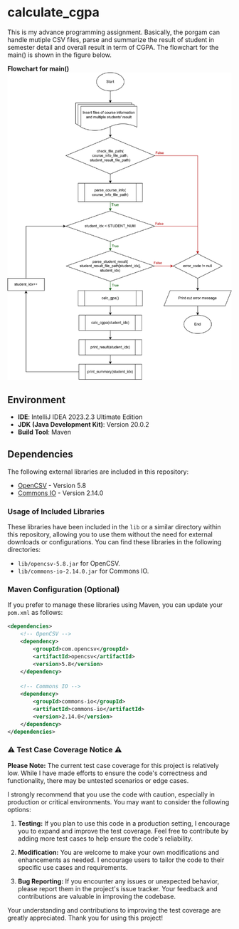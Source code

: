 # calculate_cgpa
This is my advance programming assignment. Basically, the porgam can handle mutiple CSV files, parse and summarize the result of student in semester detail and overall result in term of CGPA.
The flowchart for the main() is shown in the figure below.

**Flowchart for main()**
![Flowchart](flowchart/CalculateCGPA-main().png)

## Environment
- **IDE**: IntelliJ IDEA 2023.2.3 Ultimate Edition
- **JDK (Java Development Kit)**: Version 20.0.2
- **Build Tool**: Maven

## Dependencies
The following external libraries are included in this repository:
- [OpenCSV](https://github.com/opencsv/opencsv) - Version 5.8
- [Commons IO](https://commons.apache.org/proper/commons-io/) - Version 2.14.0

### Usage of Included Libraries
These libraries have been included in the `lib` or a similar directory within this repository, allowing you to use them without the need for external downloads or configurations. You can find these libraries in the following directories:

- `lib/opencsv-5.8.jar` for OpenCSV.
- `lib/commons-io-2.14.0.jar` for Commons IO.

### Maven Configuration (Optional)
If you prefer to manage these libraries using Maven, you can update your `pom.xml` as follows:

```xml
<dependencies>
    <!-- OpenCSV -->
    <dependency>
        <groupId>com.opencsv</groupId>
        <artifactId>opencsv</artifactId>
        <version>5.8</version>
    </dependency>
    
    <!-- Commons IO -->
    <dependency>
        <groupId>commons-io</groupId>
        <artifactId>commons-io</artifactId>
        <version>2.14.0</version>
    </dependency>
</dependencies>
```

### :warning: Test Case Coverage Notice :warning:

**Please Note:** The current test case coverage for this project is relatively low. While I have made efforts to ensure the code's correctness and functionality, there may be untested scenarios or edge cases.

I strongly recommend that you use the code with caution, especially in production or critical environments. You may want to consider the following options:

1. **Testing:** If you plan to use this code in a production setting, I encourage you to expand and improve the test coverage. Feel free to contribute by adding more test cases to help ensure the code's reliability.

2. **Modification:** You are welcome to make your own modifications and enhancements as needed. I encourage users to tailor the code to their specific use cases and requirements.

3. **Bug Reporting:** If you encounter any issues or unexpected behavior, please report them in the project's issue tracker. Your feedback and contributions are valuable in improving the codebase.

Your understanding and contributions to improving the test coverage are greatly appreciated. Thank you for using this project!
